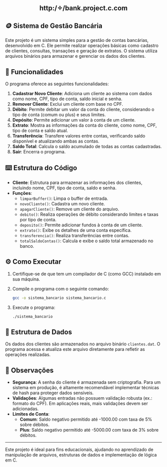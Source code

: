 
<div align = "middle"> <H2> http:/✧/bank.project.c.com </H2> </div> 

## 🪙 Sistema de Gestão Bancária

Este projeto é um sistema simples para a gestão de contas bancárias, desenvolvido em C. Ele permite realizar operações básicas como cadastro de clientes, consultas, transações e geração de extratos. O sistema utiliza arquivos binários para armazenar e gerenciar os dados dos clientes.

## 📝 Funcionalidades

O programa oferece as seguintes funcionalidades:

1. **Cadastrar Novo Cliente**: Adiciona um cliente ao sistema com dados como nome, CPF, tipo de conta, saldo inicial e senha.
2. **Remover Cliente**: Exclui um cliente com base no CPF.
3. **Débito**: Permite debitar um valor da conta do cliente, considerando o tipo de conta (comum ou plus) e seus limites.
4. **Depósito**: Permite adicionar um valor à conta de um cliente.
5. **Extrato**: Mostra as informações da conta do cliente, como nome, CPF, tipo de conta e saldo atual.
6. **Transferência**: Transfere valores entre contas, verificando saldo disponível e atualizando ambas as contas.
7. **Saldo Total**: Calcula o saldo acumulado de todas as contas cadastradas.
8. **Sair**: Encerra o programa.

## ⌨️ Estrutura do Código

- **Cliente**: Estrutura para armazenar as informações dos clientes, incluindo nome, CPF, tipo de conta, saldo e senha.
- **Funções**:
  - `limparBuffer()`: Limpa o buffer de entrada.
  - `novoCliente()`: Cadastra um novo cliente.
  - `apagarCliente()`: Remove um cliente do arquivo.
  - `debito()`: Realiza operações de débito considerando limites e taxas por tipo de conta.
  - `deposito()`: Permite adicionar fundos à conta de um cliente.
  - `extrato()`: Exibe os detalhes de uma conta específica.
  - `transferencia()`: Realiza transferências entre contas.
  - `totalSaldoContas()`: Calcula e exibe o saldo total armazenado no banco.

## ⚙️ Como Executar

1. Certifique-se de que tem um compilador de C (como GCC) instalado em sua máquina.
2. Compile o programa com o seguinte comando:

   ```bash
   gcc -o sistema_bancario sistema_bancario.c
   ```

3. Execute o programa:

   ```bash
   ./sistema_bancario
   ```

## 🎲 Estrutura de Dados

Os dados dos clientes são armazenados no arquivo binário `clientes.dat`. O programa acessa e atualiza este arquivo diretamente para refletir as operações realizadas.

## 🔎 Observações

- **Segurança**: A senha do cliente é armazenada sem criptografia. Para um sistema em produção, é altamente recomendável implementar técnicas de hash para proteger dados sensíveis.
- **Validações**: Algumas entradas não possuem validação robusta (ex.: formato do CPF). Em aplicações reais, mais validações devem ser adicionadas.
- **Limites de Conta**:
  - **Comum**: Saldo negativo permitido até -1000.00 com taxa de 5% sobre débitos.
  - **Plus**: Saldo negativo permitido até -5000.00 com taxa de 3% sobre débitos.

---

Este projeto é ideal para fins educacionais, ajudando no aprendizado de manipulação de arquivos, estruturas de dados e implementação de lógica em C. <br>

<br>
